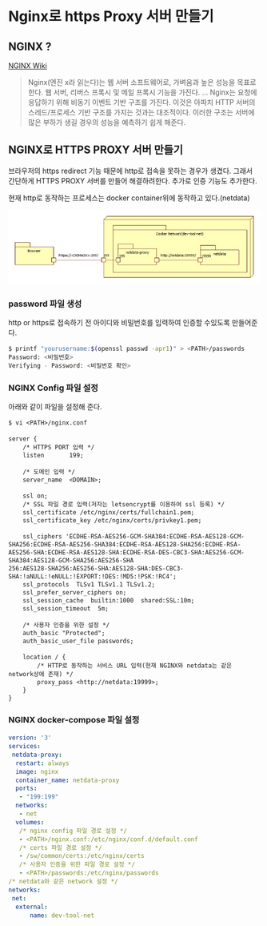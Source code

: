 # Nginx로 https Proxy 서버 만들기

## NGINX ?

[NGINX Wiki](https://ko.wikipedia.org/wiki/Nginx)

> Nginx(엔진 x라 읽는다)는 웹 서버 소프트웨어로, 가벼움과 높은 성능을 목표로 한다. 웹 서버, 리버스 프록시 및 메일 프록시 기능을 가진다.
...
Nginx는 요청에 응답하기 위해 비동기 이벤트 기반 구조를 가진다. 이것은 아파치 HTTP 서버의 스레드/프로세스 기반 구조를 가지는 것과는 대조적이다. 이러한 구조는 서버에 많은 부하가 생길 경우의 성능을 예측하기 쉽게 해준다.

## NGINX로 HTTPS PROXY 서버 만들기

브라우저의 https redirect 기능 때문에 http로 접속을 못하는 경우가 생겼다.
그래서 간단하게 HTTPS PROXY 서버를 만들어 해결하려한다.
추가로 인증 기능도 추가한다.

현재 http로 동작하는 프로세스는 docker container위에 동작하고 있다.(netdata)

![./nginx_https_proxy_structure.jpg](./nginx_https_proxy_structure.jpg)

### password 파일 생성

http or https로 접속하기 전 아이디와 비밀번호를 입력하여 인증할 수있도록 만들어준다.

```bash
$ printf "yourusername:$(openssl passwd -apr1)" > <PATH>/passwords
Password: <비밀번호>
Verifying - Password: <비밀번호 확인>
```

### NGINX Config 파일 설정

아래와 같이 파일을 설정해 준다.

```
$ vi <PATH>/nginx.conf

server { 
    /* HTTPS PORT 입력 */
    listen       199; 

    /* 도메인 입력 */
    server_name  <DOMAIN>; 

    ssl on; 
    /* SSL 파일 경로 입력(저자는 letsencrypt를 이용하여 ssl 등록) */
    ssl_certificate /etc/nginx/certs/fullchain1.pem; 
    ssl_certificate_key /etc/nginx/certs/privkey1.pem; 
 
    ssl_ciphers 'ECDHE-RSA-AES256-GCM-SHA384:ECDHE-RSA-AES128-GCM-SHA256:ECDHE-RSA-AES256-SHA384:ECDHE-RSA-AES128-SHA256:ECDHE-RSA-AES256-SHA:ECDHE-RSA-AES128-SHA:ECDHE-RSA-DES-CBC3-SHA:AES256-GCM-SHA384:AES128-GCM-SHA256:AES256-SHA
256:AES128-SHA256:AES256-SHA:AES128-SHA:DES-CBC3-SHA:!aNULL:!eNULL:!EXPORT:!DES:!MD5:!PSK:!RC4'; 
    ssl_protocols  TLSv1 TLSv1.1 TLSv1.2; 
    ssl_prefer_server_ciphers on; 
    ssl_session_cache  builtin:1000  shared:SSL:10m; 
    ssl_session_timeout  5m; 

    /* 사용자 인증을 위한 설정 */
    auth_basic "Protected";
    auth_basic_user_file passwords;
 
    location / { 
        /* HTTP로 동작하는 서비스 URL 입력(현재 NGINX와 netdata는 같은 network상에 존재) */
        proxy_pass <http://netdata:19999>; 
    } 
}
```

### NGINX docker-compose 파일 설정

```yaml
version: '3'
services:
 netdata-proxy:
  restart: always
  image: nginx
  container_name: netdata-proxy
  ports:
   - "199:199"
  networks:
   - net
  volumes:
   /* nginx config 파일 경로 설정 */
   - <PATH>/nginx.conf:/etc/nginx/conf.d/default.conf
   /* certs 파일 경로 설정 */
   - /sw/common/certs:/etc/nginx/certs
   /* 사용자 인증을 위한 파일 경로 설정 */
   - <PATH>/passwords:/etc/nginx/passwords
/* netdata와 같은 network 설정 */
networks:
 net:
  external:
      name: dev-tool-net
```
